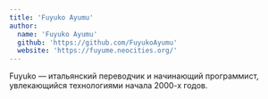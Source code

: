 ```yaml
---
title: 'Fuyuko Ayumu'
author:
  name: 'Fuyuko Ayumu'
  github: 'https://github.com/FuyukoAyumu'
  website: 'https://fuyume.neocities.org/'
---
```


Fuyuko — итальянский переводчик и начинающий программист, увлекающийся технологиями начала 2000-х годов.